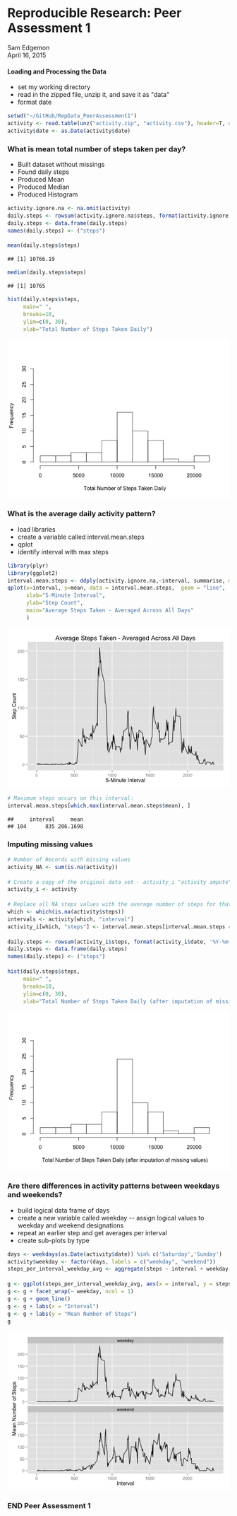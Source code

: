 # Reproducible Research: Peer Assessment 1
Sam Edgemon  
April 16, 2015  


#### Loading and Processing the Data

- set my working directory
- read in the zipped file, unzip it, and save it as "data"
- format date


```r
setwd("~/GitHub/RepData_PeerAssessment1")  
activity <- read.table(unz("activity.zip", "activity.csv"), header=T, quote="\"", sep=",")   
activity$date <- as.Date(activity$date)
```
  
### What is mean total number of steps taken per day?

- Built dataset without missings
- Found daily steps
- Produced Mean
- Produced Median
- Produced Histogram


```r
activity.ignore.na <- na.omit(activity)
daily.steps <- rowsum(activity.ignore.na$steps, format(activity.ignore.na$date, '%Y-%m-%d')) 
daily.steps <- data.frame(daily.steps) 
names(daily.steps) <- ("steps") 

mean(daily.steps$steps)
```

```
## [1] 10766.19
```

```r
median(daily.steps$steps)
```

```
## [1] 10765
```

```r
hist(daily.steps$steps, 
     main=" ",
     breaks=10,
     ylim=c(0, 30),
     xlab="Total Number of Steps Taken Daily")
```

![](PA1_template_files/figure-html/unnamed-chunk-1-1.png) 


### What is the average daily activity pattern?

- load libraries
- create a variable called interval.mean.steps
- qplot
- identify interval with max steps


```r
library(plyr)
library(ggplot2)
interval.mean.steps <- ddply(activity.ignore.na,~interval, summarise, mean=mean(steps))
qplot(x=interval, y=mean, data = interval.mean.steps,  geom = "line",
      xlab="5-Minute Interval",
      ylab="Step Count",
      main="Average Steps Taken - Averaged Across All Days"
      )
```

![](PA1_template_files/figure-html/unnamed-chunk-2-1.png) 

```r
# Maximum steps occurs on this interval:
interval.mean.steps[which.max(interval.mean.steps$mean), ]
```

```
##     interval     mean
## 104      835 206.1698
```



### Imputing missing values


```r
# Number of Records with missing values
activity_NA <- sum(is.na(activity))

# Create a copy of the original data set - activity_i "activity impute"
activity_i <- activity

# Replace all NA steps values with the average number of steps for that interval
which <- which(is.na(activity$steps))
intervals <- activity[which, "interval"]
activity_i[which, "steps"] <- interval.mean.steps[interval.mean.steps == activity[which, "interval"], "mean"]

daily.steps <- rowsum(activity_i$steps, format(activity_i$date, '%Y-%m-%d')) 
daily.steps <- data.frame(daily.steps) 
names(daily.steps) <- ("steps") 

hist(daily.steps$steps, 
     main=" ",
     breaks=10,
     ylim=c(0, 30),
     xlab="Total Number of Steps Taken Daily (after imputation of missing values)")
```

![](PA1_template_files/figure-html/unnamed-chunk-3-1.png) 


### Are there differences in activity patterns between weekdays and weekends?

- build logical data frame of days
- create a new variable called weekday
-- assign logical values to weekday and weekend designations
- repeat an earlier step and get averages per interval
- create sub-plots by type 


```r
days <- weekdays(as.Date(activity$date)) %in% c('Saturday','Sunday')
activity$weekday <- factor(days, labels = c("weekday", "weekend"))
steps_per_interval_weekday_avg <- aggregate(steps ~ interval + weekday, activity, FUN = mean)

g <- ggplot(steps_per_interval_weekday_avg, aes(x = interval, y = steps))
g <- g + facet_wrap(~ weekday, ncol = 1)
g <- g + geom_line()
g <- g + labs(x = "Interval")
g <- g + labs(y = "Mean Number of Steps")
g
```

![](PA1_template_files/figure-html/unnamed-chunk-4-1.png) 

### END Peer Assessment 1
